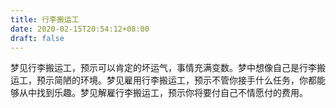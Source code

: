 ```yaml
---
title: 行李搬运工
date: 2020-02-15T20:54:12+08:00
draft: false
---
```


梦见行李搬运工，预示可以肯定的坏运气，事情充满变数。梦中想像自己是行李搬运工，预示简陋的环境。梦见雇用行李搬运工，预示不管你接手什么任务，你都能够从中找到乐趣。梦见解雇行李搬运工，预示你将要付自己不情愿付的费用。